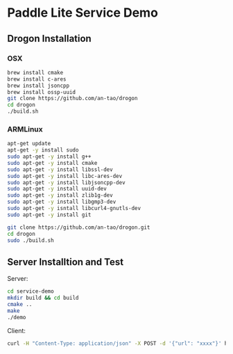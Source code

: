 # Paddle Lite Service Demo

## Drogon Installation

### OSX
``` bash
brew install cmake
brew install c-ares
brew install jsoncpp
brew install ossp-uuid
git clone https://github.com/an-tao/drogon
cd drogon
./build.sh
```

### ARMLinux
``` bash
apt-get update
apt-get -y install sudo
sudo apt-get -y install g++
sudo apt-get -y install cmake
sudo apt-get -y install libssl-dev
sudo apt-get -y install libc-ares-dev
sudo apt-get -y install libjsoncpp-dev
sudo apt-get -y install uuid-dev
sudo apt-get -y install zlib1g-dev
sudo apt-get -y install libgmp3-dev
sudo apt-get -y isntall libcurl4-gnutls-dev
sudo apt-get -y install git

git clone https://github.com/an-tao/drogon.git
cd drogon 
sudo ./build.sh
```

## Server Installtion and Test
Server:
``` bash
cd service-demo
mkdir build && cd build
cmake ..
make
./demo
```

Client:
``` bash
curl -H "Content-Type: application/json" -X POST -d '{"url": "xxxx"}' http://0.0.0.0:8080
```